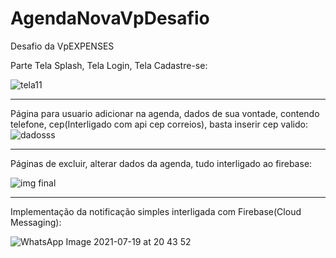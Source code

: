 # AgendaNovaVpDesafio
Desafio da VpEXPENSES






Parte Tela Splash, Tela Login, Tela Cadastre-se:

![tela11](https://user-images.githubusercontent.com/76443540/126244182-986ab863-b3e4-451e-b369-8fef31d9d1cd.png)


-------------------------------------------------------------------------------------------------------------------------------------------------------------------------

Página para usuario adicionar na agenda, dados de sua vontade, contendo telefone, cep(Interligado com api cep correios), basta inserir cep valido:
![dadosss](https://user-images.githubusercontent.com/76443540/126244816-ffac362d-6118-4c33-b985-2e8be50614af.png)


-------------------------------------------------------------------------------------------------------------------------------------------------------------------------

Páginas de excluir, alterar dados da agenda, tudo interligado ao firebase:

![img final](https://user-images.githubusercontent.com/76443540/126245670-76389dca-776d-4012-80de-34960b6ff546.png)

-------------------------------------------------------------------------------------------------------------------------------------------------------------------------


Implementação da notificação simples interligada com Firebase(Cloud Messaging):

![WhatsApp Image 2021-07-19 at 20 43 52](https://user-images.githubusercontent.com/76443540/126242033-b26ddb93-cfc9-45f4-9068-b2425d7cd82a.jpeg)




